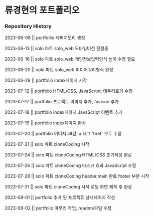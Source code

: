 # 류경현의 포트폴리오

### Repository History

<p>2023-06-08 || portfollio 레퍼지토리 생성</p>
<p>2023-06-13 || solo 파트 solo_web 모바일버전 진행중</p>
<p>2023-06-16 || solo 파트 solo_web 개인정보입력양식 높이 수정 필요</p>
<p>2023-06-20 || solo 파트 solo_web 미디어쿼리형식 완성</p>
<p>2023-06-29 || portfolio index페이지 시작</p>
<p>2023-07-12 || portfolio HTML/CSS, JavaScript: 테두리효과 수정</p>
<p>2023-07-17 || portfolio 프로젝트 이미지 추가, favicon 추가</p>
<p>2023-07-18 || portfolio index페이지 JavaScript 이벤트 추가</p>
<p>2023-07-19 || portfolio index페이지 완성</p>
<p>2023-07-20 || portfolio 이미지 alt값, a 태그 'href' 모두 수정</p>
<p>2023-07-21 || solo 파트 cloneCoding 시작</p>
<p>2023-07-24 || solo 파트 cloneCoding HTML/CSS 초기작성 완료</p>
<p>2023-07-26 || solo 파트 cloneCoding 마스크 효과 JavaScript 조정</p>
<p>2023-07-28 || solo 파트 cloneCoding header,main 완료 footer 부분 시작</p>
<p>2023-07-31 || solo 파트 cloneCoding 시작 로딩 화면 제작 후 완성</p>
<p>2023-08-01 || portfolio 추가 된 프로젝트 상세페이지 작성</p>
<p>2023-08-02 || portfolio 마무리 작업, readme파일 수정</p>
